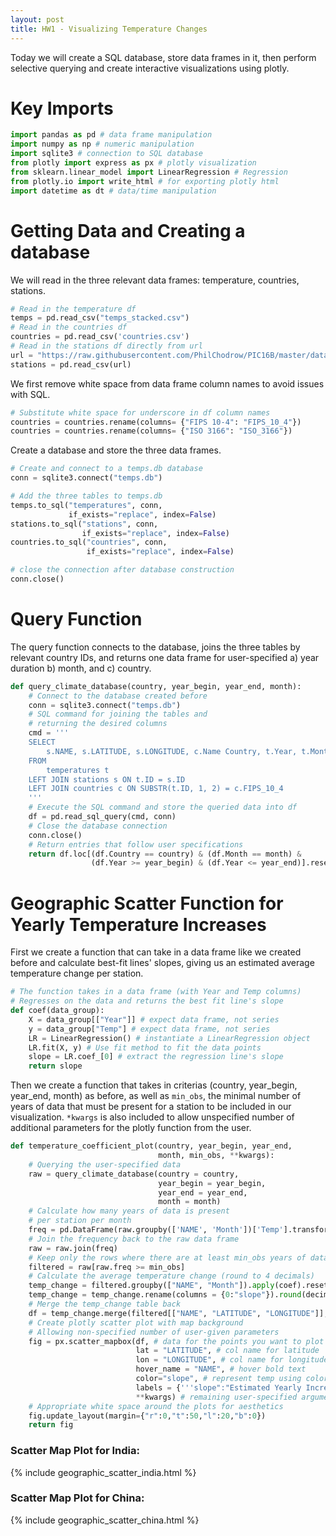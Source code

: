 ```yaml
---
layout: post
title: HW1 - Visualizing Temperature Changes
---
```


Today we will create a SQL database, store data frames in it, then perform selective querying and create interactive visualizations using plotly.

# Key Imports
```python
import pandas as pd # data frame manipulation
import numpy as np # numeric manipulation
import sqlite3 # connection to SQL database
from plotly import express as px # plotly visualization
from sklearn.linear_model import LinearRegression # Regression
from plotly.io import write_html # for exporting plotly html
import datetime as dt # data/time manipulation
```

# Getting Data and Creating a database

We will read in the three relevant data frames: temperature, countries, stations.
```python
# Read in the temperature df
temps = pd.read_csv("temps_stacked.csv")
# Read in the countries df
countries = pd.read_csv('countries.csv')
# Read in the stations df directly from url
url = "https://raw.githubusercontent.com/PhilChodrow/PIC16B/master/datasets/noaa-ghcn/station-metadata.csv"
stations = pd.read_csv(url)
```

We first remove white space from data frame column names to avoid issues with SQL.
```python
# Substitute white space for underscore in df column names
countries = countries.rename(columns= {"FIPS 10-4": "FIPS_10_4"})
countries = countries.rename(columns= {"ISO 3166": "ISO_3166"})
```

Create a database and store the three data frames.
```python
# Create and connect to a temps.db database
conn = sqlite3.connect("temps.db")

# Add the three tables to temps.db
temps.to_sql("temperatures", conn,
             if_exists="replace", index=False)
stations.to_sql("stations", conn,
                if_exists="replace", index=False)
countries.to_sql("countries", conn,
                 if_exists="replace", index=False)

# close the connection after database construction
conn.close()
```

# Query Function

The query function connects to the database, joins the three tables by relevant country IDs, and returns one data frame for user-specified a) year duration b) month, and c) country.
```python
def query_climate_database(country, year_begin, year_end, month):
    # Connect to the database created before
    conn = sqlite3.connect("temps.db")
    # SQL command for joining the tables and
    # returning the desired columns
    cmd = '''
    SELECT
        s.NAME, s.LATITUDE, s.LONGITUDE, c.Name Country, t.Year, t.Month, t.Temp
    FROM
        temperatures t
    LEFT JOIN stations s ON t.ID = s.ID
    LEFT JOIN countries c ON SUBSTR(t.ID, 1, 2) = c.FIPS_10_4
    '''
    # Execute the SQL command and store the queried data into df
    df = pd.read_sql_query(cmd, conn)
    # Close the database connection
    conn.close()
    # Return entries that follow user specifications
    return df.loc[(df.Country == country) & (df.Month == month) &
                  (df.Year >= year_begin) & (df.Year <= year_end)].reset_index().drop('index', axis = 1)
```

# Geographic Scatter Function for Yearly Temperature Increases

First we create a function that can take in a data frame like we created before and calculate best-fit lines' slopes, giving us an estimated average temperature change per station.
```python
# The function takes in a data frame (with Year and Temp columns)
# Regresses on the data and returns the best fit line's slope
def coef(data_group):
    X = data_group[["Year"]] # expect data frame, not series
    y = data_group["Temp"] # expect data frame, not series
    LR = LinearRegression() # instantiate a LinearRegression object
    LR.fit(X, y) # Use fit method to fit the data points
    slope = LR.coef_[0] # extract the regression line's slope
    return slope
```
Then we create a function that takes in criterias (country, year_begin, year_end, month) as before, as well as `min_obs`, the minimal number of years of data that must be present for a station to be included in our visualization. `*kwargs` is also included to allow unspecified number of additional parameters for the plotly function from the user.
```python
def temperature_coefficient_plot(country, year_begin, year_end,
                                 month, min_obs, **kwargs):
    # Querying the user-specified data
    raw = query_climate_database(country = country, 
                                 year_begin = year_begin, 
                                 year_end = year_end,
                                 month = month)
    # Calculate how many years of data is present
    # per station per month
    freq = pd.DataFrame(raw.groupby(['NAME', 'Month'])['Temp'].transform(len)).rename(columns={'Temp':'freq'})
    # Join the frequency back to the raw data frame
    raw = raw.join(freq)
    # Keep only the rows where there are at least min_obs years of data
    filtered = raw[raw.freq >= min_obs]
    # Calculate the average temperature change (round to 4 decimals)
    temp_change = filtered.groupby(["NAME", "Month"]).apply(coef).reset_index()
    temp_change = temp_change.rename(columns = {0:"slope"}).round(decimals = 4)
    # Merge the temp_change table back
    df = temp_change.merge(filtered[["NAME", "LATITUDE", "LONGITUDE"]], left_on = "NAME", right_on = "NAME")
    # Create plotly scatter plot with map background
    # Allowing non-specified number of user-given parameters
    fig = px.scatter_mapbox(df, # data for the points you want to plot
                            lat = "LATITUDE", # col name for latitude
                            lon = "LONGITUDE", # col name for longitude
                            hover_name = "NAME", # hover bold text
                            color="slope", # represent temp using color
                            labels = {'''slope":"Estimated Yearly Increase (Celcius)'''},
                            **kwargs) # remaining user-specified arguments
    # Appropriate white space around the plots for aesthetics
    fig.update_layout(margin={"r":0,"t":50,"l":20,"b":0})
    return fig
```

### Scatter Map Plot for India:
{% include geographic_scatter_india.html %}

### Scatter Map Plot for China:
{% include geographic_scatter_china.html %}


